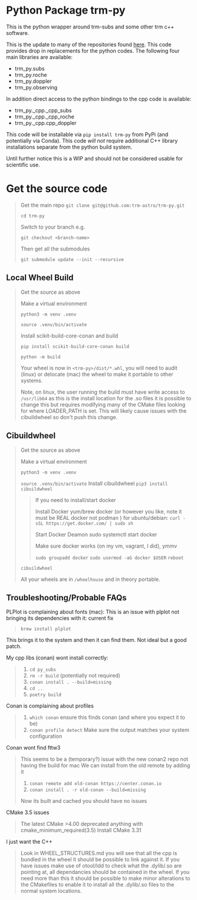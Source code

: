 # Python Package trm-py

This is the python wrapper around trm-subs and some other trm c++ software.

This is the update to many of the repositories found [here](https://github.com/trmrsh?tab=repositories&q=&type=&language=python&sort=).
This code provides drop in replacements for the python codes.
The following four main libraries are available:

- trm_py.subs
- trm_py.roche
- trm_py.doppler
- trm_py.observing

In addition direct access to the python bindings to the cpp code is available:

- trm_py._cpp._cpp_subs
- trm_py._cpp._cpp_roche
- trm_py._cpp.cpp_doppler

This code will be installable via `pip install trm-py` from PyPi (and potentially via Conda). This code *will not* require additional C++ library installations separate from the python build system.

Until further notice this is a WIP and should not be considered usable for scientific use.

# Get the source code

> Get the main repo
> `git clone git@github.com:trm-astro/trm-py.git`
>
> `cd trm-py`
>
> Switch to your branch e.g.
>
> `git checkout <branch-name>`
>
> Then get all the submodules
>
> `git submodule update --init --recursive`

## Local Wheel Build

> Get the source as above
>
> Make a virtual environment
>
> `python3 -m venv .venv`
>
> `source .venv/bin/activate`
>
> Install scikit-build-core-conan and build
>
> `pip install scikit-build-core-conan build`
>
> `python -m build`
>
> Your wheel is now in `<trm-py>/dist/*.whl`, you will need to audit (linux) or delocate (mac) the wheel to make it portable to other systems.
>
> Note, on linux, the user running the build must have write access to `/usr/lib64` as this is the install location for the .so files it is possible to change this but requires modifying many of the CMake files looking for where LOADER_PATH is set. This will likely cause issues with the cibuildwheel so don't push this change.

## Cibuildwheel

> Get the source as above
>
> Make a virtual environment
>
> `python3 -m venv .venv`
>
> `source .venv/bin/activate` Install cibuildwheel 
> `pip3 install cibuildwheel`
>
> >If you need to install/start docker
> >
> > Install Docker
> > yum/brew docker (or however you like, note it must be REAL docker not podman )
> > for ubuntu/debian: `curl -sSL https://get.docker.com/ | sudo sh`
> >
> > Start Docker Deamon
> > sudo systemctl start docker
> >
> > Make sure docker works (on my vm, vagrant, I did), ymmv
> >
> > `sudo groupadd docker`
> > `sudo usermod -aG docker $USER`
> > `reboot`
>
> `cibuildwheel`
>
> All your wheels are in `/wheelhouse` and in theory portable.

## Troubleshooting/Probable FAQs

PLPlot is complaining about fonts (mac):
This is an issue with plplot not bringing its dependencies with it: current fix

 > `brew install plplot`

 This brings it to the system and then it can find them. Not ideal but a good patch.

My cpp libs (conan) wont install correctly:

> 1. `cd py_subs`
> 2. `rm -r build` (potentially not required)
> 3. `conan install . --build=missing`
> 4. `cd ..`
> 5. `poetry build`

Conan is complaining about profiles

> 1. `which conan` ensure this finds conan (and where you expect it to be)
> 2. `conan profile detect` Make sure the output matches your system configuration

Conan wont find fttw3

> This seems to be a (temporary?) issue with the new conan2 repo not having the build for mac
> We can install from the old remote by adding it
>
> 1. `conan remote add old-conan https://center.conan.io`
> 2. `conan install . -r old-conan --build=missing`
>
> Now its built and cached you should have no issues

CMake 3.5 issues

> The latest CMake >4.00 deprecated anything with cmake_minimum_required(3.5)
> Install CMake 3.31

I just want the C++

> Look in WHEEL_STRUCTURES.md you will see that all the cpp is bundled in the wheel it should be possible to link against it.
> If you have issues make use of otool/ldd to check what the .dylib/.so are pointing at, all dependancies should be contained in the wheel.
> If you need more than this it should be possible to make minor alterations to the CMakefiles to enable it to install all the .dylib/.so files to the normal system locations.